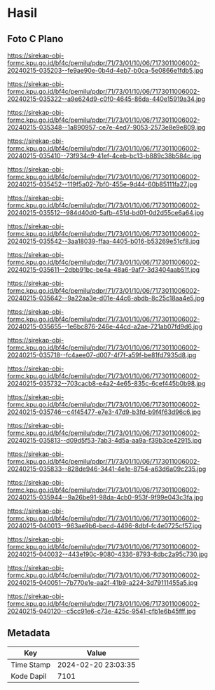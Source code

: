 # Hasil

## Foto C Plano

https://sirekap-obj-formc.kpu.go.id/bf4c/pemilu/pdpr/71/73/01/10/06/7173011006002-20240215-035203--fe9ae90e-0b4d-4eb7-b0ca-5e0866e1fdb5.jpg

https://sirekap-obj-formc.kpu.go.id/bf4c/pemilu/pdpr/71/73/01/10/06/7173011006002-20240215-035322--a9e624d9-c0f0-4645-86da-440e15919a34.jpg

https://sirekap-obj-formc.kpu.go.id/bf4c/pemilu/pdpr/71/73/01/10/06/7173011006002-20240215-035348--1a890957-ce7e-4ed7-9053-2573e8e9e809.jpg

https://sirekap-obj-formc.kpu.go.id/bf4c/pemilu/pdpr/71/73/01/10/06/7173011006002-20240215-035410--73f934c9-41ef-4ceb-bc13-b889c38b584c.jpg

https://sirekap-obj-formc.kpu.go.id/bf4c/pemilu/pdpr/71/73/01/10/06/7173011006002-20240215-035452--119f5a02-7bf0-455e-9d44-60b85111fa27.jpg

https://sirekap-obj-formc.kpu.go.id/bf4c/pemilu/pdpr/71/73/01/10/06/7173011006002-20240215-035512--984d40d0-5afb-451d-bd01-0d2d55ce6a64.jpg

https://sirekap-obj-formc.kpu.go.id/bf4c/pemilu/pdpr/71/73/01/10/06/7173011006002-20240215-035542--3aa18039-ffaa-4405-b016-b53269e51cf8.jpg

https://sirekap-obj-formc.kpu.go.id/bf4c/pemilu/pdpr/71/73/01/10/06/7173011006002-20240215-035611--2dbb91bc-be4a-48a6-9af7-3d3404aab51f.jpg

https://sirekap-obj-formc.kpu.go.id/bf4c/pemilu/pdpr/71/73/01/10/06/7173011006002-20240215-035642--9a22aa3e-d01e-44c6-abdb-8c25c18aa4e5.jpg

https://sirekap-obj-formc.kpu.go.id/bf4c/pemilu/pdpr/71/73/01/10/06/7173011006002-20240215-035655--1e6bc876-246e-44cd-a2ae-721ab07fd9d6.jpg

https://sirekap-obj-formc.kpu.go.id/bf4c/pemilu/pdpr/71/73/01/10/06/7173011006002-20240215-035718--fc4aee07-d007-4f7f-a59f-be81fd7935d8.jpg

https://sirekap-obj-formc.kpu.go.id/bf4c/pemilu/pdpr/71/73/01/10/06/7173011006002-20240215-035732--703cacb8-e4a2-4e65-835c-6cef445b0b98.jpg

https://sirekap-obj-formc.kpu.go.id/bf4c/pemilu/pdpr/71/73/01/10/06/7173011006002-20240215-035746--c4f45477-e7e3-47d9-b3fd-b9f4f63d96c6.jpg

https://sirekap-obj-formc.kpu.go.id/bf4c/pemilu/pdpr/71/73/01/10/06/7173011006002-20240215-035813--d09d5f53-7ab3-4d5a-aa9a-f39b3ce42915.jpg

https://sirekap-obj-formc.kpu.go.id/bf4c/pemilu/pdpr/71/73/01/10/06/7173011006002-20240215-035833--828de946-3441-4e1e-8754-a63d6a09c235.jpg

https://sirekap-obj-formc.kpu.go.id/bf4c/pemilu/pdpr/71/73/01/10/06/7173011006002-20240215-035944--9a26be91-98da-4cb0-953f-9f99e043c3fa.jpg

https://sirekap-obj-formc.kpu.go.id/bf4c/pemilu/pdpr/71/73/01/10/06/7173011006002-20240215-040013--963ae9b6-becd-4496-8dbf-fc4e0725cf57.jpg

https://sirekap-obj-formc.kpu.go.id/bf4c/pemilu/pdpr/71/73/01/10/06/7173011006002-20240215-040032--443e190c-9080-4336-8793-8dbc2a95c730.jpg

https://sirekap-obj-formc.kpu.go.id/bf4c/pemilu/pdpr/71/73/01/10/06/7173011006002-20240215-040051--7b770e1e-aa2f-41b9-a224-3d79111455a5.jpg

https://sirekap-obj-formc.kpu.go.id/bf4c/pemilu/pdpr/71/73/01/10/06/7173011006002-20240215-040120--c5cc91e6-c73e-425c-9541-cfb1e6b45fff.jpg


## Metadata

| Key        | Value               |
| ---------- | ------------------- |
| Time Stamp | 2024-02-20 23:03:35 |
| Kode Dapil | 7101                |



